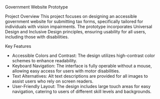 Government Website Prototype

Project Overview
This project focuses on designing an accessible government website for submitting tax forms, specifically tailored for individuals with vision impairments. The prototype incorporates Universal Design and Inclusive Design principles, ensuring usability for all users, including those with disabilities.

Key Features
- Accessible Colors and Contrast: The design utilizes high-contrast color schemes to enhance readability.
- Keyboard Navigation: The interface is fully operable without a mouse, allowing easy access for users with motor disabilities.
- Text Alternatives: Alt text descriptions are provided for all images to assist users who rely on screen readers.
- User-Friendly Layout: The design includes large touch areas for easy navigation, catering to users of different skill levels and backgrounds.
